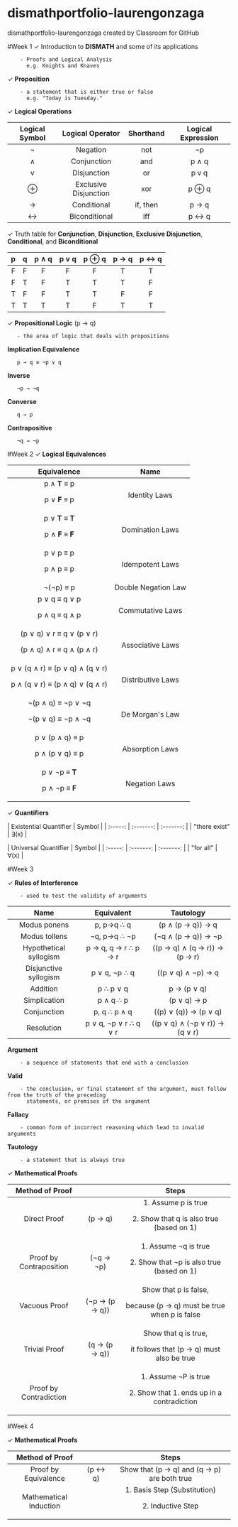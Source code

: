 # dismathportfolio-laurengonzaga
dismathportfolio-laurengonzaga created by Classroom for GitHub

#Week 1
✓ Introduction to **DISMATH** and some of its applications

        - Proofs and Logical Analysis
          e.g. Knights and Knaves
 
✓ **Proposition**

        - a statement that is either true or false
          e.g. "Today is Tuesday."
 
✓ **Logical Operations**

| Logical Symbol  |  Logical Operator | Shorthand | Logical Expression |
| :-----: |:-------:| :-----: | :-------: |
| ¬ |Negation | not | ¬p |
| ∧ | Conjunction | and | p ∧ q |
| v | Disjunction | or | p v q |
| ⊕ | Exclusive Disjunction | xor |  p ⊕ q |
| → | Conditional | if, then | p → q |
| ↔ | Biconditional | iff | p ↔ q |
  
  
✓ Truth table for **Conjunction**, **Disjunction**, **Exclusive Disjunction**, **Conditional**, and **Biconditional**
  
| p | q | p ∧ q | p v q | p ⊕ q | p → q | p ↔ q |
| :-----: | :-----: | :-----: |:-------:| :-----: | :-------: | :-------:|
| F | F | F | F | F | T | T |
| F | T | F | T | T | T | F |
| T | F | F | T | T | F | F |
| T | T | T | T | F | T | T |


✓ **Propositional Logic** (p → q)
  
       - the area of logic that deals with propositions
  
**Implication Equivalence**

       p → q ≡ ¬p ∨ q
 
**Inverse**

       ¬p → ¬q
**Converse**

       q → p
**Contrapositive**

       ¬q → ¬p


#Week 2
✓ **Logical Equivalences**

| Equivalence | Name |
| :---------: | :--: |
| p ∧ <b>T</b> ≡ p <p>p ∨ <b>F</b> ≡ p</p> | Identity Laws |
| p ∨ <b>T</b> ≡ <b>T</b> <p>p ∧ <b>F</b> ≡ <b>F</b> | Domination Laws |
| p ∨ p ≡ p <p>p ∧ p ≡ p | Idempotent Laws |
| ¬(¬p) ≡ p | Double Negation Law |
| p ∨ q ≡ q ∨ p <p>p ∧ q ≡ q ∧ p</p> | Commutative Laws |
| (p ∨ q) ∨ r ≡ q ∨ (p ∨ r) <p>(p ∧ q) ∧ r ≡ q ∧ (p ∧ r)</p> | Associative Laws |
| p ∨ (q ∧ r) ≡ (p ∨ q) ∧ (q ∨ r) <p> p ∧ (q ∨ r) ≡ (p ∧ q) ∨ (q ∧ r)</p> | Distributive Laws |
| ¬(p ∧ q) ≡ ¬p ∨ ¬q <p>¬(p ∨ q) ≡ ¬p ∧ ¬q</p> | De Morgan's Law |
| p ∨ (p ∧ q) ≡ p <p>p ∧ (p ∨ q) ≡ p</p> | Absorption Laws |
| p ∨ ¬p ≡ <b>T</b> <p>p ∧ ¬p ≡ <b>F</b> | Negation Laws |


✓ **Quantifiers**

| Existential Quantifier  | Symbol  |
| :-----: | :-------: | :-------: |
| "there exist" | ∃(x) |

| Universal Quantifier  | Symbol  |
| :-----: | :-------: | :-------: |
| "for all" | ∀(x) |


#Week 3

✓ **Rules of Interference**

        - used to test the validity of arguments


|          Name              |            Equivalent          | Tautology |
|:--------------------------:|:------------------------------:|:------------------------------:|
|       Modus ponens         |            p, p→q ∴ q          | (p ∧ (p → q)) → q |
|     Modus tollens          |           ¬q, p→q ∴ ¬p         | (¬q ∧ (p → q)) → ¬p |
|     Hypothetical syllogism |       p → q, q → r ∴ p → r     | ((p → q) ∧ (q → r)) → (p → r) |
|      Disjunctive syllogism |           p ∨ q, ¬p ∴ q        | ((p ∨ q) ∧ ¬p) → q |
|       Addition             |            p ∴ p ∨ q           | p → (p ∨ q) |
|      Simplication          |            p ∧ q ∴ p           | (p ∨ q) → p |
|      Conjunction           |          p, q ∴ p ∧ q          | ((p) ∨ (q)) → (p ∨ q) |
|        Resolution          |       p ∨ q, ¬p ∨ r ∴ q ∨ r    | ((p ∨ q) ∧ (¬p ∨ r)) → (q ∨ r) |


**Argument**

        - a sequence of statements that end with a conclusion

**Valid**

        - the conclusion, or final statement of the argument, must follow from the truth of the preceding
          statements, or premises of the argument

**Fallacy**

        - common form of incorrect reasoning which lead to invalid arguments
        
**Tautology**

        - a statement that is always true


✓ **Mathematical Proofs**

| Method of Proof | | Steps |
|:-----: | :-------: | :-------: | 
| Direct Proof | (p → q) | 1. Assume p is true <p>2. Show that q is also true (based on 1)</p> |
| Proof by Contraposition | (¬q → ¬p) | 1. Assume ¬q is true <p>2. Show that ¬p is also true (based on 1)</p> |
| Vacuous Proof | (¬p → (p → q)) | Show that p is false, <p>because (p → q) must be true when p is false</p> |
| Trivial Proof | (q → (p → q)) | Show that q is true, <p>it follows that (p → q) must also be true</p> |
| Proof by Contradiction | | 1. Assume ¬P is true <p>2. Show that 1. ends up in a contradiction</p> |


#Week 4

✓ **Mathematical Proofs**

| Method of Proof | | Steps |
|:-----: | :-------: | :-------: | 
| Proof by Equivalence | (p ↔ q) | Show that (p → q) and (q → p) are both true |
| Mathematical Induction | | 1. Basis Step (Substitution) <p>2. Inductive Step </p> |


